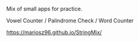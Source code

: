 Mix of small apps for practice.

Vowel Counter / Palindrome Check / Word Counter

https://mariosz96.github.io/StringMix/
